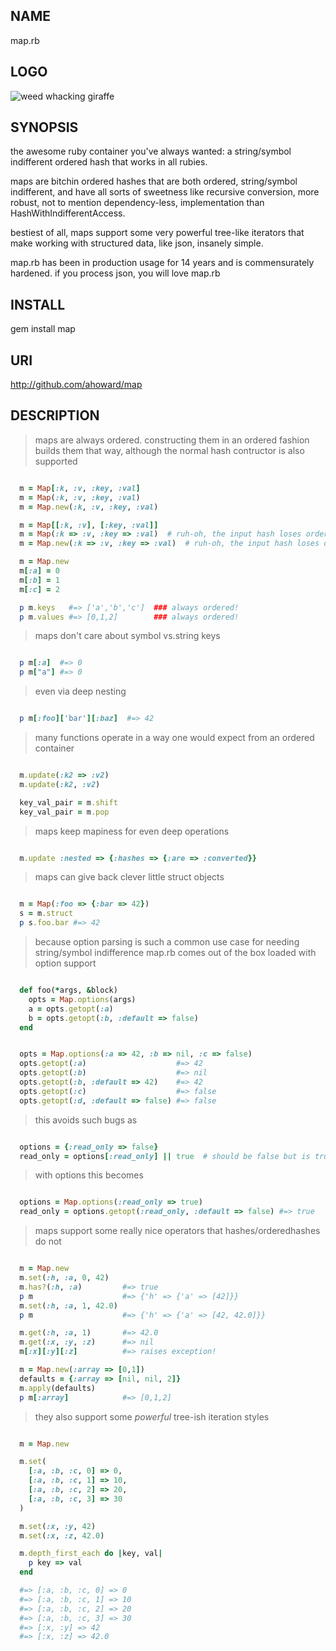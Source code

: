 NAME
----
  map.rb


LOGO
----
  ![weed whacking giraffe]('./images/map.png')


SYNOPSIS
--------
  the awesome ruby container you've always wanted: a string/symbol indifferent
  ordered hash that works in all rubies.

  maps are bitchin ordered hashes that are both ordered, string/symbol
  indifferent, and have all sorts of sweetness like recursive conversion, more
  robust, not to mention dependency-less, implementation than
  HashWithIndifferentAccess.

  bestiest of all, maps support some very powerful tree-like iterators that
  make working with structured data, like json, insanely simple.

  map.rb has been in production usage for 14 years and is commensurately
  hardened.  if you process json, you will love map.rb


INSTALL
-------
  gem install map


URI
---
  http://github.com/ahoward/map


DESCRIPTION
-----------

> maps are always ordered.  constructing them in an ordered fashion builds
> them that way, although the normal hash contructor is also supported
>
```ruby

  m = Map[:k, :v, :key, :val]
  m = Map(:k, :v, :key, :val)
  m = Map.new(:k, :v, :key, :val)

  m = Map[[:k, :v], [:key, :val]]
  m = Map(:k => :v, :key => :val)  # ruh-oh, the input hash loses order!
  m = Map.new(:k => :v, :key => :val)  # ruh-oh, the input hash loses order!

  m = Map.new
  m[:a] = 0
  m[:b] = 1
  m[:c] = 2

  p m.keys   #=> ['a','b','c']  ### always ordered!
  p m.values #=> [0,1,2]        ### always ordered!

```

> maps don't care about symbol vs.string keys
>
```ruby

  p m[:a]  #=> 0
  p m["a"] #=> 0

```

> even via deep nesting 
>
```ruby

  p m[:foo]['bar'][:baz]  #=> 42

```

> many functions operate in a way one would expect from an ordered container
>
```ruby

  m.update(:k2 => :v2)
  m.update(:k2, :v2)

  key_val_pair = m.shift
  key_val_pair = m.pop

```

> maps keep mapiness for even deep operations
>
```ruby

  m.update :nested => {:hashes => {:are => :converted}}

```

> maps can give back clever little struct objects
>
```ruby

  m = Map(:foo => {:bar => 42})
  s = m.struct
  p s.foo.bar #=> 42

```

> because option parsing is such a common use case for needing string/symbol
> indifference map.rb comes out of the box loaded with option support
>
```ruby

  def foo(*args, &block)
    opts = Map.options(args)
    a = opts.getopt(:a)
    b = opts.getopt(:b, :default => false)
  end


  opts = Map.options(:a => 42, :b => nil, :c => false)
  opts.getopt(:a)                    #=> 42
  opts.getopt(:b)                    #=> nil
  opts.getopt(:b, :default => 42)    #=> 42 
  opts.getopt(:c)                    #=> false
  opts.getopt(:d, :default => false) #=> false

```

> this avoids such bugs as
>
```ruby

  options = {:read_only => false}
  read_only = options[:read_only] || true  # should be false but is true

```

> with options this becomes
>
```ruby

  options = Map.options(:read_only => true)
  read_only = options.getopt(:read_only, :default => false) #=> true

```

> maps support some really nice operators that hashes/orderedhashes do not
>
```ruby

  m = Map.new
  m.set(:h, :a, 0, 42)
  m.has?(:h, :a)         #=> true
  p m                    #=> {'h' => {'a' => [42]}} 
  m.set(:h, :a, 1, 42.0)
  p m                    #=> {'h' => {'a' => [42, 42.0]}} 

  m.get(:h, :a, 1)       #=> 42.0
  m.get(:x, :y, :z)      #=> nil
  m[:x][:y][:z]          #=> raises exception!

  m = Map.new(:array => [0,1])
  defaults = {:array => [nil, nil, 2]}
  m.apply(defaults)
  p m[:array]            #=> [0,1,2]

```

> they also support some *powerful* tree-ish iteration styles
>
```ruby

  m = Map.new

  m.set(
    [:a, :b, :c, 0] => 0,
    [:a, :b, :c, 1] => 10,
    [:a, :b, :c, 2] => 20,
    [:a, :b, :c, 3] => 30
  )

  m.set(:x, :y, 42)
  m.set(:x, :z, 42.0)

  m.depth_first_each do |key, val|
    p key => val
  end

  #=> [:a, :b, :c, 0] => 0
  #=> [:a, :b, :c, 1] => 10
  #=> [:a, :b, :c, 2] => 20
  #=> [:a, :b, :c, 3] => 30
  #=> [:x, :y] => 42
  #=> [:x, :z] => 42.0

```
